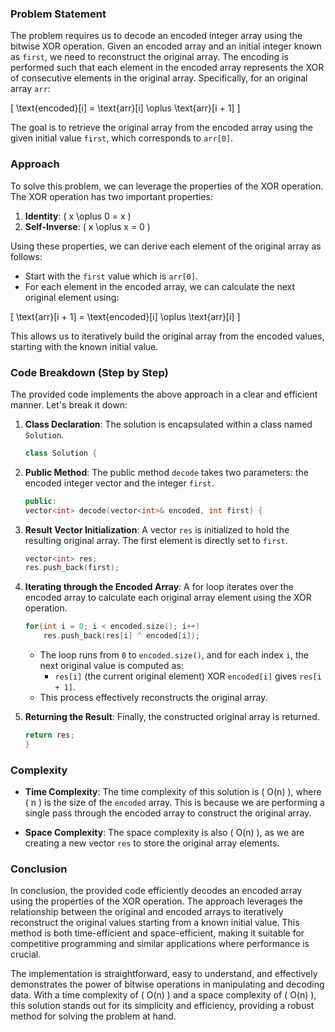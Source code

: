 ### Problem Statement

The problem requires us to decode an encoded integer array using the bitwise XOR operation. Given an encoded array and an initial integer known as `first`, we need to reconstruct the original array. The encoding is performed such that each element in the encoded array represents the XOR of consecutive elements in the original array. Specifically, for an original array `arr`:

\[ \text{encoded}[i] = \text{arr}[i] \oplus \text{arr}[i + 1] \]

The goal is to retrieve the original array from the encoded array using the given initial value `first`, which corresponds to `arr[0]`.

### Approach

To solve this problem, we can leverage the properties of the XOR operation. The XOR operation has two important properties:

1. **Identity**: \( x \oplus 0 = x \)
2. **Self-Inverse**: \( x \oplus x = 0 \)

Using these properties, we can derive each element of the original array as follows:

- Start with the `first` value which is `arr[0]`.
- For each element in the encoded array, we can calculate the next original element using:

\[ \text{arr}[i + 1] = \text{encoded}[i] \oplus \text{arr}[i] \]

This allows us to iteratively build the original array from the encoded values, starting with the known initial value.

### Code Breakdown (Step by Step)

The provided code implements the above approach in a clear and efficient manner. Let's break it down:

1. **Class Declaration**: The solution is encapsulated within a class named `Solution`.

    ```cpp
    class Solution {
    ```

2. **Public Method**: The public method `decode` takes two parameters: the encoded integer vector and the integer `first`.

    ```cpp
    public:
    vector<int> decode(vector<int>& encoded, int first) {
    ```

3. **Result Vector Initialization**: A vector `res` is initialized to hold the resulting original array. The first element is directly set to `first`.

    ```cpp
    vector<int> res;
    res.push_back(first);
    ```

4. **Iterating through the Encoded Array**: A for loop iterates over the encoded array to calculate each original array element using the XOR operation.

    ```cpp
    for(int i = 0; i < encoded.size(); i++)
        res.push_back(res[i] ^ encoded[i]);
    ```

   - The loop runs from `0` to `encoded.size()`, and for each index `i`, the next original value is computed as:
     - `res[i]` (the current original element) XOR `encoded[i]` gives `res[i + 1]`.
   - This process effectively reconstructs the original array.

5. **Returning the Result**: Finally, the constructed original array is returned.

    ```cpp
    return res;
    }
    ```

### Complexity

- **Time Complexity**: The time complexity of this solution is \( O(n) \), where \( n \) is the size of the `encoded` array. This is because we are performing a single pass through the encoded array to construct the original array.

- **Space Complexity**: The space complexity is also \( O(n) \), as we are creating a new vector `res` to store the original array elements.

### Conclusion

In conclusion, the provided code efficiently decodes an encoded array using the properties of the XOR operation. The approach leverages the relationship between the original and encoded arrays to iteratively reconstruct the original values starting from a known initial value. This method is both time-efficient and space-efficient, making it suitable for competitive programming and similar applications where performance is crucial. 

The implementation is straightforward, easy to understand, and effectively demonstrates the power of bitwise operations in manipulating and decoding data. With a time complexity of \( O(n) \) and a space complexity of \( O(n) \), this solution stands out for its simplicity and efficiency, providing a robust method for solving the problem at hand.